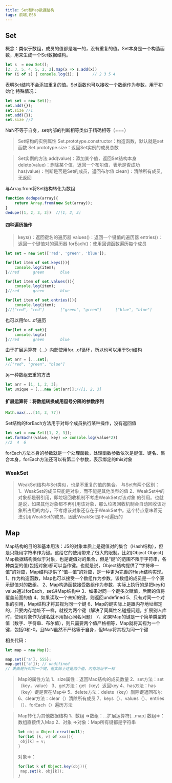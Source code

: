```yaml
---
title: Set和Map数据结构
tags: 前端,ES6
---
```


## Set
概念：类似于数组，成员的值都是唯一的，没有重复的值。Set本身是一个构造函数，用来生成一个Set数据结构。
```javascript
let s  = new Set();
[2, 3, 5, 4, 5, 2, 2].map(x => s.add(x))
for (i of s) { console.log(i); }      // 2 3 5 4
```
表明Set结构不会添加重复的值。Set函数也可以接收一个数组作为参数，用于初始化
特殊情况：
```javascript
let set = new Set();
set.add({});
set.size //1
set.add({});
set.size //2
```
NaN不等于自身，set内部的判断相等类似于精确相等（===）
>Set结构的实例属性
>Set.prototype.constructor：构造函数，默认就是set函数
>Set.prototype.size：返回Set实例的成员总数


>Set实例的方法
>add(value)：添加某个值，返回Set结构本身
>delete(value)：删除某个值，返回一个布尔值，表示是否成功
>has(value)：判断是否是Set的成员，返回布尔值
>clear()：清除所有成员，无返回

与Array.from将Set结构转化为数组
```javascript
function dedupe(array){
	return Array.from(new Set(array));
}
dedupe([1, 2, 3, 3])  //[1, 2, 3]
```

#### 四种遍历操作
>keys()：返回键名的遍历器
>values()：返回一个键值的遍历器
>entries()：返回一个键值对的遍历器
>forEach()：使用回调函数遍历每个成员

```javascript
let set = new Set(['red', 'green', 'blue']);

for(let item of set.keys()){
	console.log(item);
}//red		green		blue

for(let item of set.values()){
	console.log(item);
}//red		green		blue

for(let item of set.entries()){
	console.log(item);
}//["red", "red"]		["green", "green"]		["blue", "blue"]
```
也可以用for...of遍历
```javascript
for(let x of set){
	console.log(x)
}//red		green		blue
```
由于扩展运算符（...）内部使用for...of循环，所以也可以用于Set结构
```javascript
let arr = [...set];
//["red", "green", "blue"]
```
另一种数组去重的方法
```javascript
let arr = [1, 1, 2, 3];
let unique = [...new Set(arr)];//[1, 2, 3]
```
#### 扩展运算符：将数组转换成用逗号分隔的参数序列
```javascript
Math.max(...[14, 3, 77])
```
Set结构的forEach方法用于对每个成员执行某种操作，没有返回值
```javascript
let set = new Set([1, 2, 3]);
set.forEach((value, key) => console.log(value*2))
//2	 4  6
```
forEach方法本身的参数就是一个处理函数，处理函数参数依次是键值、键名、集合本身，forEach方法还可以有第二个参数，表示绑定的this对象

### WeakSet
>WeakSet结构与Set类似，也是不重复的值的集合。
>与Set有两个区别：
>1、WeakSet的成员只能是对象，而不能是其他类型的值
>2、WeakSet中的对象都是弱引用，即垃圾回收机制不考虑WeakSet对该对象
的引用。也就是说，如果其他对象都不再引用该对象，那么垃圾回收机制会自动回收该对象所占用的内存，不考虑该对象还存在于WeakSet中。这个特点意味着无法引用WeakSet的成员，因此WeakSet是不可遍历的

## Map
Map结构的目的和基本用法：JS的对象本质上是键值对的集合（Hash结构），但是只能用字符串作为键。这给它的使用带来了很大的限制。比如[Object Object]
Map数据结构类似于对象，也是键值对的集合，但是“键”的范围不限于字符串，各种类型的值(包括对象)都可以当作键。也就是说，Object结构提供了“字符串—值”的对应，Map结构提供了“值—值”的对应，是一种更为完善的Hash结构实现。
1、作为构造函数，Map也可以接受一个数组作为参数。该数组的成员是一个个表示键值对的数组。
2、Map构造函数接受数组作为参数，实际上执行的是把key和value通过forEach，set进Map结构中
3、如果对同一个键多次赋值，后面的值将覆盖前面的值
4、如果读取一个未知的键，则返回undefined
5、只有对同一个对象的引用，Map结构才将其视为同一个键
6、Map的键实际上是跟内存地址绑定的，只要内存地址不一样，就视为两个键（解决了同属性名碰撞问题，扩展别人库时，使用对象作为键名就不用担心同名问题）
7、如果Map的键是一个简单类型的值（数字、字符串、布尔值），则只需要两个值严格相等，Map就将其视为一个键，包括0和-0。且NaN虽然不严格等于自身，但Map将其视为同一个键

相关代码：
```javascript
let map = new Map();

map.set(['a'], 555);
map.get(['a']); // undifined
// 表面是针对同一个键，但实际上这是两个值，内存地址不一样
```
>Map的属性方法
>1、size属性：返回Mao结构的成员数量
>2、set方法：set（key，value）
>3、get方法：get（key）返回key
>4、has方法：has（key）键是否在Map中
>5、delete方法：delete（key）删除键返回布尔
>6、clear方法：clear（）清除所有成员
>7、keys（）、values（）、entries（）、forEach（）遍历方法

>Map转化为其他数据结构
>1、数组
>=>数组：...扩展运算符[...map]
>数组=>：数组直接传入Map
>2、对象
>=>对象：Map所有键都是字符串
>```javascript
>let obj = Object.creat(null);
>for(let [k, v] of xxx]){
>  obj[k] = v;
>}
>```
>对象=>：
>```javascript
>for(let k of Object.key(obj)){
>  map.set(k, obj[k]);
>}
>```



















































